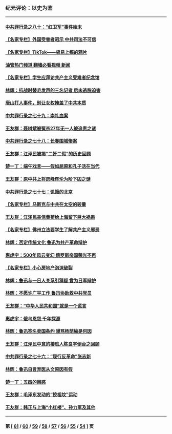 ### 纪元评论：以史为鉴
---
#### [中共罪行录之八十：“红卫军”事件始末](../../pages/nsc1028/n13769101.md?07030330) 
#### [【名家专栏】外国受害者昭示 中共司法不可信](../../pages/nsc1028/n13767326.md?07030330) 
#### [【名家专栏】TikTok——极易上瘾的鸦片](../../pages/nsc1028/n13766769.md?07030330) 
#### [油管热门频道 翻墙必看视频 新闻](ok?07030330)
#### [【名家专栏】学生应拜访共产主义受难者纪念馆](../../pages/nsc1028/n13762812.md?07030330) 
#### [林辉：抗战时替毛发声的三名记者 后未逃脱迫害](../../pages/nsc1028/n13761727.md?07030330) 
#### [唐山打人事件，别让女权掩盖了中共本质](../../pages/nsc1028/n13757588.md?07030330) 
#### [中共罪行录之七十九：崇礼血案](../../pages/nsc1028/n13757521.md?07030330) 
#### [王友群：聂树斌被冤杀27年无一人被追责之谜](../../pages/nsc1028/n13757410.md?07030330) 
#### [中共罪行录之七十八：长春围城惨案](../../pages/nsc1028/n13753340.md?07030330) 
#### [王友群：江泽民被揭“二奸二假”的历史回顾](../../pages/nsc1028/n13752541.md?07030330) 
#### [楚一丁：端午戏言——假如屈原和孔子活在当代](../../pages/nsc1028/n13751814.md?07030330) 
#### [王友群：原中共上将房峰辉沦为阶下囚之谜](../../pages/nsc1028/n13746271.md?07030330) 
#### [中共罪行录之七十七：饥饿的北京](../../pages/nsc1028/n13742533.md?07030330) 
#### [【名家专栏】马斯克与中共在太空的较量](../../pages/nsc1028/n13741595.md?07030330) 
#### [王友群：江泽民亲信黄菊给上海留下巨大祸患](../../pages/nsc1028/n13738097.md?07030330) 
#### [【名家专栏】佛州立法要学生了解共产主义邪恶](../../pages/nsc1028/n13739214.md?07030330) 
#### [林辉：否定传统文化 鲁迅为共产革命辩护](../../pages/nsc1028/n13738481.md?07030330) 
#### [惠虎宇：500年风云变幻 俄罗斯帝国荣光不再](../../pages/nsc1028/n13738652.md?07030330) 
#### [【名家专栏】小心房地产泡沫破裂](../../pages/nsc1028/n13736895.md?07030330) 
#### [林辉：鲁迅与一日人关系引猜疑 曾为日军辩护](../../pages/nsc1028/n13736182.md?07030330) 
#### [林辉：不愿许广平工作 鲁迅协助救中共党员](../../pages/nsc1028/n13732075.md?07030330) 
#### [王友群：“中华人民共和国”就是一个谎言](../../pages/nsc1028/n13729052.md?07030330) 
#### [惠虎宇：俄乌恩怨 千年探源](../../pages/nsc1028/n13727306.md?07030330) 
#### [林辉：鲁迅签名卖国条约 谩骂杨荫榆是何因](../../pages/nsc1028/n13728824.md?07030330) 
#### [王友群：江泽民中意的接班人陈良宇倒台之回顾](../../pages/nsc1028/n13727137.md?07030330) 
#### [中共罪行录之七十六：“现行反革命”张志新](../../pages/nsc1028/n13726926.md?07030330) 
#### [林辉：鲁迅自言弃医从文原因有假](../../pages/nsc1028/n13727240.md?07030330) 
#### [楚一丁：五四的困惑](../../pages/nsc1028/n13725250.md?07030330) 
#### [王友群：毛泽东发动的“挖祖坟”运动](../../pages/nsc1028/n13723639.md?07030330) 
#### [王友群：韩正与上海“小红楼”、孙力军及其他](../../pages/nsc1028/n13719454.md?07030330) 

---
#### 第 [ [61](./61.md?07030330) / [60](./60.md?07030330) / [59](./59.md?07030330) / [58](./58.md?07030330) / [57](./57.md?07030330) / [56](./56.md?07030330) / [55](./55.md?07030330) / [54](./54.md?07030330) ] 页
